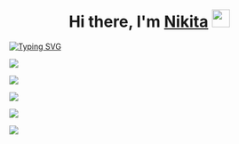 <h1 align="center">Hi there, I'm <a href="https://github.com/feff2/" target="_blank">Nikita</a> 
<img src="https://github.com/blackcater/blackcater/raw/main/images/Hi.gif" height="32"/></h1>

[![Typing SVG](https://readme-typing-svg.herokuapp.com?color=%2336BCF7&lines=Data+science+NSU+student)](https://git.io/typing-svg)



![](https://github-profile-summary-cards.vercel.app/api/cards/profile-details?username=feff2&theme=blue)


![](https://github-profile-summary-cards.vercel.app/api/cards/most-commit-language?username=feff2&theme=red)


![](https://github-profile-summary-cards.vercel.app/api/cards/repos-per-language?username=feff2&theme=blue)


![](https://github-profile-summary-cards.vercel.app/api/cards/stats?username=feff2&theme=red)


![](https://github-profile-summary-cards.vercel.app/api/cards/productive-time?username=feff2&theme=blue)


